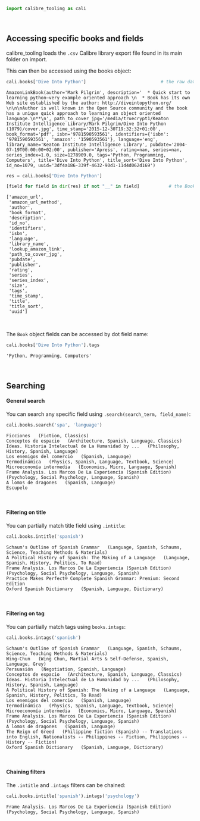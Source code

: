 

```python
import calibre_tooling as cali
```

<br>

## Accessing specific books and fields

calibre_tooling loads the `.csv` Calibre library export file found in its main folder on import.

This can then be accessed using the books object:


```python
cali.books['Dive Into Python']                            # the raw dataclass Book object
```




    AmazonLinkBook(author='Mark Pilgrim', description='  * Quick start to learning python―very example oriented approach \n  * Book has its own Web site established by the author: http://diveintopython.org/ \n\n\nAuthor is well known in the Open Source community and the book has a unique quick approach to learning an object oriented language.\n**\n', path_to_cover_jpg='/media/truecrypt1/Keaton Institute Intelligence Library/Mark Pilgrim/Dive Into Python (1079)/cover.jpg', time_stamp='2015-12-30T19:32:32+01:00', book_format='pdf', isbn='9781590593561', identifiers={'isbn': '9781590593561', 'amazon': '1590593561'}, language='eng', library_name='Keaton Institute Intelligence Library', pubdate='2004-07-19T00:00:00+02:00', publisher='Apress', rating=nan, series=nan, series_index=1.0, size=1278909.0, tags='Python, Programming, Computers', title='Dive Into Python', title_sort='Dive Into Python', id_no=1079, uuid='3df4a186-339f-4632-90d1-11d4d062d169')




```python
res = cali.books['Dive Into Python']
```


```python
[field for field in dir(res) if not "__" in field]           # the Book object fields
```




    ['amazon_url',
     'amazon_url_method',
     'author',
     'book_format',
     'description',
     'id_no',
     'identifiers',
     'isbn',
     'language',
     'library_name',
     'lookup_amazon_link',
     'path_to_cover_jpg',
     'pubdate',
     'publisher',
     'rating',
     'series',
     'series_index',
     'size',
     'tags',
     'time_stamp',
     'title',
     'title_sort',
     'uuid']



<br>

The `Book` object fields can be accessed by dot field name:


```python
cali.books['Dive Into Python'].tags
```




    'Python, Programming, Computers'






<br>

## Searching

#### General search

You can search any specific field using `.search(search_term, field_name)`:


```python
cali.books.search('spa', 'language')
```




    Ficciones   (Fiction, Classics)
    Conceptos de espacio   (Architecture, Spanish, Language, Classics)
    Ideas. Historia Intelectual de La Humanidad by ...   (Philosophy, History, Spanish, Language)
    Los enemigos del comercio   (Spanish, Language)
    Termodinámica   (Physics, Spanish, Language, Textbook, Science)
    Microeconomía intermedia   (Economics, Micro, Language, Spanish)
    Frame Analysis. Los Marcos De La Experiencia (Spanish Edition)   (Psychology, Social Psychology, Language, Spanish)
    A lomos de dragones   (Spanish, Language)
    Escupelo



<br>

#### Filtering on title

You can partially match title field using `.intitle`:


```python
cali.books.intitle('spanish')
```




    Schaum's Outline of Spanish Grammar   (Language, Spanish, Schaums, Science, Teaching Methods & Materials)
    A Political History of Spanish: The Making of a Language   (Language, Spanish, History, Politics, To Read)
    Frame Analysis. Los Marcos De La Experiencia (Spanish Edition)   (Psychology, Social Psychology, Language, Spanish)
    Practice Makes Perfect® Complete Spanish Grammar: Premium: Second Edition
    Oxford Spanish Dictionary   (Spanish, Language, Dictionary)



<br>

#### Filtering on tag

You can partially match tags using `books.intags`:


```python
cali.books.intags('spanish')
```




    Schaum's Outline of Spanish Grammar   (Language, Spanish, Schaums, Science, Teaching Methods & Materials)
    Wing-Chun   (Wing Chun, Martial Arts & Self-Defense, Spanish, Language, Grey)
    Persuasión   (Negotiation, Spanish, Language)
    Conceptos de espacio   (Architecture, Spanish, Language, Classics)
    Ideas. Historia Intelectual de La Humanidad by ...   (Philosophy, History, Spanish, Language)
    A Political History of Spanish: The Making of a Language   (Language, Spanish, History, Politics, To Read)
    Los enemigos del comercio   (Spanish, Language)
    Termodinámica   (Physics, Spanish, Language, Textbook, Science)
    Microeconomía intermedia   (Economics, Micro, Language, Spanish)
    Frame Analysis. Los Marcos De La Experiencia (Spanish Edition)   (Psychology, Social Psychology, Language, Spanish)
    A lomos de dragones   (Spanish, Language)
    The Reign of Greed   (Philippine fiction (Spanish) -- Translations into English, Nationalists -- Philippines -- Fiction, Philippines -- History -- Fiction)
    Oxford Spanish Dictionary   (Spanish, Language, Dictionary)



<br>

#### Chaining filters

The `.intitle` and `.intags` filters can be chained:


```python
cali.books.intitle('spanish').intags('psychology')
```




    Frame Analysis. Los Marcos De La Experiencia (Spanish Edition)   (Psychology, Social Psychology, Language, Spanish)



<br>
